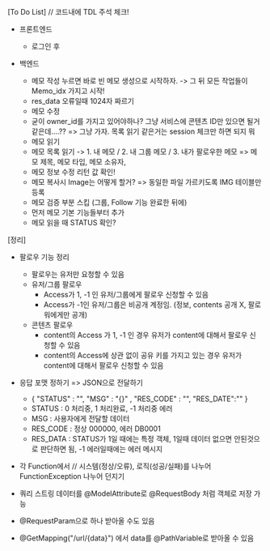 [To Do List] // 코드내에 TDL 주석 체크!
- 프론트엔드
    - 로그인 후

- 백엔드
    - 메모 작성 누르면 바로 빈 메모 생성으로 시작하자. -> 그 뒤 모든 작업들이 Memo_idx 가지고 시작!
    - res_data 오류일때 1024자 짜르기
    - 메모 수정
    - 굳이 owner_id를 가지고 있어야하나? 그냥 서비스에 콘텐츠 ID만 있으면 될거 같은데....?? => 그냥 가자. 목록 읽기 같은거는 session 체크만 하면 되지 뭐
    - 메모 읽기
    - 메모 목록 읽기 
    -> 1. 내 메모 / 2.  내 그룹 메모 / 3. 내가 팔로우한 메모 
        => 메모 제목, 메모 타입, 메모 소유자, 
    - 메모 정보 수정 리턴 값 확인! 
    - 메모 복사시 Image는 어떻게 할거? => 동일한 파일 가르키도록 IMG 테이블만 등록
    - 메모 검증 부분 스킵 (그룹, Follow 기능 완료한 뒤에)
    - 먼저 메모 기본 기능들부터 추가
    - 메모 읽을 때 STATUS 확인?


 [정리]
- 팔로우 기능 정리
    - 팔로우는 유저만 요청할 수 있음
    - 유저/그룹 팔로우
        - Access가 1, -1 인 유저/그룹에게 팔로우 신청할 수 있음
        - Access가 -1인 유저/그룹은 비공개 계정임. (정보, contents 공개 X, 팔로워에게만 공개)
    - 콘텐츠 팔로우
        - content의 Access 가 1, -1 인 경우 유저가 content에 대해서 팔로우 신청할 수 있음
        - content의 Access에 상관 없이 공유 키를 가지고 있는 경우 유저가 content에 대해서 팔로우 신청할 수 있음
- 응답 포맷 정하기 => JSON으로 전달하기
    - { "STATUS" : "", "MSG" : "{}" , "RES_CODE" : "",  "RES_DATE":"" }
    - STATUS : 0 처리중, 1 처리완료, -1 처리중 에러
    - MSG : 사용자에게 전달할 데이터
    - RES_CODE : 정상 000000, 에러 DB0001
    - RES_DATA : STATUS가 1일 때에는 특정 객체, 1일때 데이터 없으면 안된것으로 판단하면 됨, -1 에러일때에는 에러 메시지

- 각 Function에서 // 시스템(정상/오류), 로직(성공/실패)를 나누어  FunctionException 나누어 던지기

- 쿼리 스트링 데이터를 @ModelAttribute로 @RequestBody 처럼 객체로 저장 가능
- @RequestParam으로 하나 받아올 수도 있음
-  @GetMapping("/url/{data}") 에서 data를 @PathVariable로 받아올 수 있음